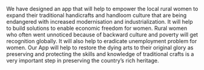 We have designed an app that will help to empower the local rural women to expand their traditional handicrafts and handloom culture that are being endangered with increased modernisation and industrialization.
It will help to build solutions to enable economic freedom for women.
Rural women who often went unnoticed because of backward culture and poverty will get recognition globally.
It will also help to eradicate unemployment problem for women.
Our App will help to restore the dying arts to their original glory as preserving and protecting the skills and knowledge of traditional crafts is a very important step in preserving the country’s rich heritage.

